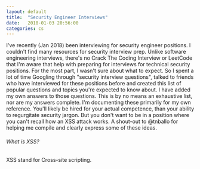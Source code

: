 ```yaml
---
layout: default
title:  "Security Engineer Interviews"
date:   2018-01-03 20:56:00
categories: cs
---
```


I've recently (Jan 2018) been interviewing for security engineer positions. I couldn't find many resources for security interview prep.
Unlike software engineering interviews, there's no Crack The Coding Interview or LeetCode that I'm aware that help with preparing for
interviews for technical security positions. For the most part, I wasn't sure about what to expect. So I spent a lot of time Googling 
through "security interview questions", talked to friends who have interviewed for these positions before and created this list of popular
questions and topics you're expected to know about. I have added my own answers to those questions. This is by no means an exhaustive list,
nor are my answers complete. I'm documenting these primarily for my own reference. You'll likely be hired for your actual competence, than 
your ability to regurgitate security jargon. But you don't want to be in a position where you can't recall how an XSS attack works. A shout-out
to @tnballo for helping me compile and clearly express some of these ideas.

###### What is XSS?
XSS stand for Cross-site scripting.
